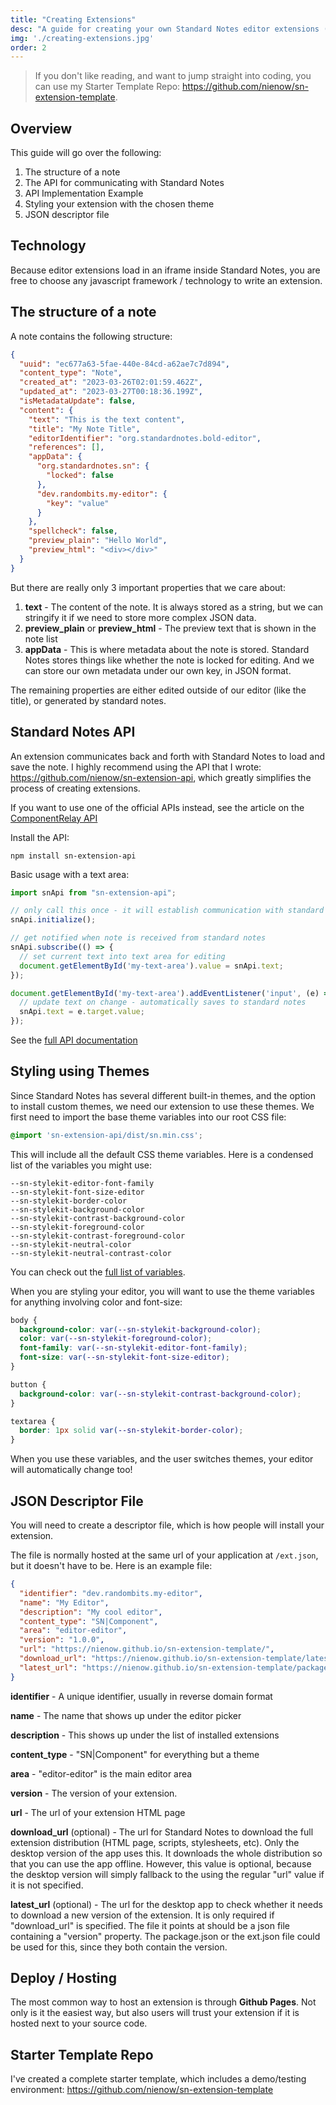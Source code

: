 ```yaml
---
title: "Creating Extensions"
desc: "A guide for creating your own Standard Notes editor extensions (plugins)."
img: './creating-extensions.jpg'
order: 2
---
```


> If you don't like reading, and want to jump straight into coding, you can use my Starter Template Repo: https://github.com/nienow/sn-extension-template.

## Overview

This guide will go over the following:

1. The structure of a note
2. The API for communicating with Standard Notes
3. API Implementation Example
4. Styling your extension with the chosen theme
5. JSON descriptor file

## Technology

Because editor extensions load in an iframe inside Standard Notes, you are free to choose any javascript framework / technology to write an extension.

## The structure of a note

A note contains the following structure:

```json
{
  "uuid": "ec677a63-5fae-440e-84cd-a62ae7c7d894",
  "content_type": "Note",
  "created_at": "2023-03-26T02:01:59.462Z",
  "updated_at": "2023-03-27T00:18:36.199Z",
  "isMetadataUpdate": false,
  "content": {
    "text": "This is the text content",
    "title": "My Note Title",
    "editorIdentifier": "org.standardnotes.bold-editor",
    "references": [],
    "appData": {
      "org.standardnotes.sn": {
        "locked": false
      },
      "dev.randombits.my-editor": {
        "key": "value"
      }
    },
    "spellcheck": false,
    "preview_plain": "Hello World",
    "preview_html": "<div></div>"
  }
}
```

But there are really only 3 important properties that we care about:

1. **text** - The content of the note. It is always stored as a string, but we can stringify it if we need to store more complex JSON data.
2. **preview_plain** or **preview_html** - The preview text that is shown in the note list
3. **appData** - This is where metadata about the note is stored. Standard Notes stores things like whether the note is locked for editing. And we can store our own metadata under our own key, in JSON format.

The remaining properties are either edited outside of our editor (like the title), or generated by standard notes.

## Standard Notes API

An extension communicates back and forth with Standard Notes to load and save the note. I highly recommend using the API that I wrote: https://github.com/nienow/sn-extension-api, which greatly simplifies the process of creating extensions. 

If you want to use one of the official APIs instead, see the article on the [ComponentRelay API](/standard-notes/component-relay)

Install the API:

```
npm install sn-extension-api
```

Basic usage with a text area:

```typescript
import snApi from "sn-extension-api";

// only call this once - it will establish communication with standard notes
snApi.initialize();

// get notified when note is received from standard notes
snApi.subscribe(() => {
  // set current text into text area for editing
  document.getElementById('my-text-area').value = snApi.text;
});

document.getElementById('my-text-area').addEventListener('input', (e) => {
  // update text on change - automatically saves to standard notes
  snApi.text = e.target.value;
});
```

See the [full API documentation](https://github.com/nienow/sn-extension-api)

## Styling using Themes

Since Standard Notes has several different built-in themes, and the option to install custom themes,
we need our extension to use these themes. We first need to import the base theme variables into our root CSS file:

```css
@import 'sn-extension-api/dist/sn.min.css';
```

This will include all the default CSS theme variables. Here is a condensed list of the variables you might use:

```
--sn-stylekit-editor-font-family
--sn-stylekit-font-size-editor
--sn-stylekit-border-color
--sn-stylekit-background-color
--sn-stylekit-contrast-background-color
--sn-stylekit-foreground-color
--sn-stylekit-contrast-foreground-color
--sn-stylekit-neutral-color
--sn-stylekit-neutral-contrast-color
```

You can check out the [full list of variables](https://github.com/standardnotes/StyleKit/blob/main/src/css/main.scss).

When you are styling your editor, you will want to use the theme variables for anything involving color and font-size:

```css
body {
  background-color: var(--sn-stylekit-background-color);
  color: var(--sn-stylekit-foreground-color);
  font-family: var(--sn-stylekit-editor-font-family);
  font-size: var(--sn-stylekit-font-size-editor);
}

button {
  background-color: var(--sn-stylekit-contrast-background-color);
}

textarea {
  border: 1px solid var(--sn-stylekit-border-color);
}
```

When you use these variables, and the user switches themes, your editor will automatically change too!

## JSON Descriptor File

You will need to create a descriptor file, which is how people will install your extension.

The file is normally hosted at the same url of your application at `/ext.json`, but it doesn't have to be.
Here is an example file:

```json
{
  "identifier": "dev.randombits.my-editor",
  "name": "My Editor",
  "description": "My cool editor",
  "content_type": "SN|Component",
  "area": "editor-editor",
  "version": "1.0.0",
  "url": "https://nienow.github.io/sn-extension-template/",
  "download_url": "https://nienow.github.io/sn-extension-template/latest.zip",
  "latest_url": "https://nienow.github.io/sn-extension-template/package.json"
}
```

**identifier** - A unique identifier, usually in reverse domain format

**name** - The name that shows up under the editor picker

**description** - This shows up under the list of installed extensions

**content_type** - "SN|Component" for everything but a theme

**area** - "editor-editor" is the main editor area

**version** - The version of your extension.

**url** - The url of your extension HTML page

**download_url** (optional) - The url for Standard Notes to download the full extension distribution (HTML page, scripts, stylesheets, etc).
Only the desktop version of the app uses this. It downloads the whole distribution so that you can use the app offline.
However, this value is optional, because the desktop version will simply fallback to the using the regular "url" value if it is not specified.

**latest_url** (optional) - The url for the desktop app to check whether it needs to download a new version of the extension.
It is only required if "download_url" is specified. The file it points at should be a json file containing a "version" property.
The package.json or the ext.json file could be used for this, since they both contain the version.

## Deploy / Hosting

The most common way to host an extension is through **Github Pages**. Not only is it the easiest way, but also users will trust your extension if it is hosted next to your source code.

## Starter Template Repo

I've created a complete starter template, which includes a demo/testing environment: https://github.com/nienow/sn-extension-template
